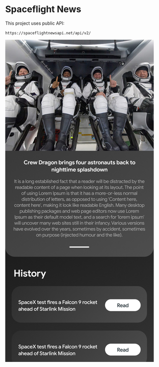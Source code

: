 # Spaceflight News

This project uses public API:
```
https://spaceflightnewsapi.net/api/v2/
```

![screenshot](https://github.com/macksbender/spaceflight-news/blob/master/screenshots/main.png)